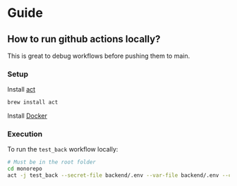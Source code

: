 # Guide

## How to run github actions locally?

This is great to debug workflows before pushing them to main.

### Setup

Install [act](https://github.com/nektos/act)

```bash
brew install act
```

Install [Docker](https://www.docker.com/get-started/)

### Execution

To run the `test_back` workflow locally:

```bash
# Must be in the root folder
cd monorepo
act -j test_back --secret-file backend/.env --var-file backend/.env --container-architecture linux/amd64
```
